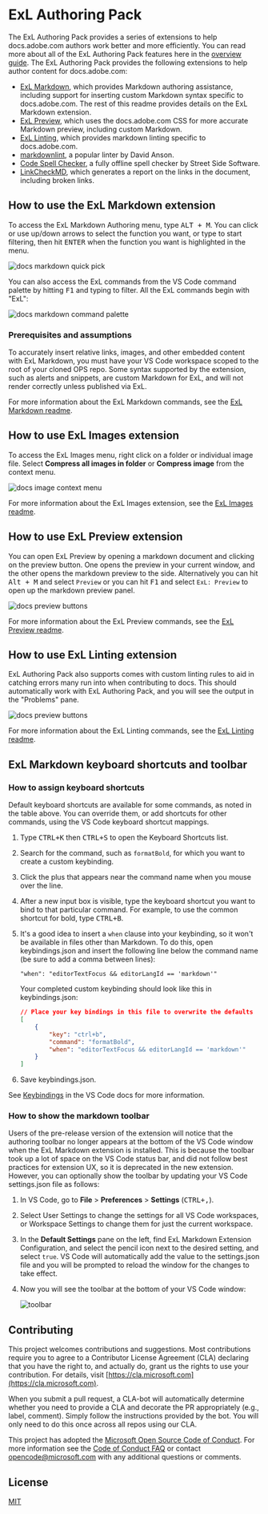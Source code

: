# ExL Authoring Pack

The ExL Authoring Pack provides a series of extensions to help docs.adobe.com authors work better and more efficiently. You can read more about all of the ExL Authoring Pack features here in the [overview guide](https://docs.adobe.com/en-us/contribute/how-to-write-docs-auth-pack). The ExL Authoring Pack provides the following extensions to help author content for docs.adobe.com:

* [ExL Markdown](https://marketplace.visualstudio.com/items?itemName=docsadobe.docs-markdown), which provides Markdown authoring assistance, including support for inserting custom Markdown syntax specific to docs.adobe.com. The rest of this readme provides details on the ExL Markdown extension.
* [ExL Preview](https://marketplace.visualstudio.com/items?itemName=docsadobe.docs-preview), which uses the docs.adobe.com CSS for more accurate Markdown preview, including custom Markdown.
* [ExL Linting](https://marketplace.visualstudio.com/items?itemName=docsadobe.docs-linting), which provides markdown linting specific to docs.adobe.com.
* [markdownlint](https://marketplace.visualstudio.com/items?itemName=DavidAnson.vscode-markdownlint), a popular linter by David Anson.
* [Code Spell Checker](https://marketplace.visualstudio.com/items?itemName=streetsidesoftware.code-spell-checker), a fully offline spell checker by Street Side Software.
* [LinkCheckMD](https://marketplace.visualstudio.com/items?itemName=blackmist.LinkCheckMD), which generates a report on the links in the document, including broken links.

## How to use the ExL Markdown extension

To access the ExL Markdown Authoring menu, type <kbd>ALT + M</kbd>. You can click or use up/down arrows to select the function you want, or type to start filtering, then hit <kbd>ENTER</kbd> when the function you want is highlighted in the menu.

![docs markdown quick pick](https://raw.githubusercontent.com/microsoft/vscode-docs-authoring/master/docs-authoring-pack/images/docs-markdown-quick-pick.png)

You can also access the ExL commands from the VS Code command palette by hitting <kbd>F1</kbd> and typing to filter. All the ExL commands begin with "ExL":

![docs markdown command palette](https://raw.githubusercontent.com/Microsoft/vscode-docs-authoring/master/media/image/docs-command-palette.png)

### Prerequisites and assumptions

To accurately insert relative links, images, and other embedded content with ExL Markdown, you must have your VS Code workspace scoped to the root of your cloned OPS repo. Some syntax supported by the extension, such as alerts and snippets, are custom Markdown for ExL, and will not render correctly unless published via ExL.

For more information about the ExL Markdown commands, see the [ExL Markdown readme](https://marketplace.visualstudio.com/items?itemName=docsadobe.docs-markdown).

## How to use ExL Images extension

To access the ExL Images menu, right click on a folder or individual image file. Select **Compress all images in folder** or **Compress image** from the context menu.

![docs image context menu](https://raw.githubusercontent.com/microsoft/vscode-docs-authoring/master/docs-authoring-pack/images/right-click-image-compression.png)

For more information about the ExL Images extension, see the [ExL Images readme](https://marketplace.visualstudio.com/items?itemName=docsadobe.docs-images).

## How to use ExL Preview extension

You can open ExL Preview by opening a markdown document and clicking on the preview button. One opens the preview in your current window, and the other opens the markdown preview to the side. Alternatively you can hit <kbd>Alt + M</kbd> and select `Preview` or you can hit <kbd>F1</kbd> and select `ExL: Preview` to open up the markdown preview panel.

![docs preview buttons](https://raw.githubusercontent.com/microsoft/vscode-docs-authoring/master/docs-authoring-pack/images/docs-preview-button.png)

For more information about the ExL Preview commands, see the [ExL Preview readme](https://marketplace.visualstudio.com/items?itemName=docsadobe.docs-preview).

## How to use ExL Linting extension

ExL Authoring Pack also supports comes with custom linting rules to aid in catching errors many run into when contributing to docs. This should automatically work with ExL Authoring Pack, and you will see the output in the "Problems" pane.

![docs preview buttons](https://raw.githubusercontent.com/microsoft/vscode-docs-authoring/master/docs-authoring-pack/images/docs-linting-problem.png)

For more information about the ExL Linting commands, see the [ExL Linting readme](https://marketplace.visualstudio.com/items?itemName=docsadobe.docs-linting).

## ExL Markdown keyboard shortcuts and toolbar

### How to assign keyboard shortcuts

Default keyboard shortcuts are available for some commands, as noted in the table above. You can override them, or add shortcuts for other commands, using the VS Code keyboard shortcut mappings.

1. Type <kbd>CTRL+K</kbd> then <kbd>CTRL+S</kbd> to open the Keyboard Shortcuts list.
1. Search for the command, such as `formatBold`, for which you want to create a custom keybinding.
1. Click the plus that appears near the command name when you mouse over the line.
1. After a new input box is visible, type the keyboard shortcut you want to bind to that particular command. For example, to use the common shortcut for bold, type <kbd>CTRL+B</kbd>.
1. It's a good idea to insert a `when` clause into your keybinding, so it won't be available in files other than Markdown. To do this, open keybindings.json and insert the following line below the command name (be sure to add a comma between lines):
   
    `"when": "editorTextFocus && editorLangId == 'markdown'"`

    Your completed custom keybinding should look like this in keybindings.json:

    ```json
    // Place your key bindings in this file to overwrite the defaults
    [
        {
            "key": "ctrl+b",
            "command": "formatBold",
            "when": "editorTextFocus && editorLangId == 'markdown'"
        }
    ]
    ```

1. Save keybindings.json.

See [Keybindings](https://code.visualstudio.com/docs/getstarted/keybindings) in the VS Code docs for more information.

### How to show the markdown toolbar

Users of the pre-release version of the extension will notice that the authoring toolbar no longer appears at the bottom of the VS Code window when the ExL Markdown extension is installed. This is because the toolbar took up a lot of space on the VS Code status bar, and did not follow best practices for extension UX, so it is deprecated in the new extension. However, you can optionally show the toolbar by updating your VS Code settings.json file as follows:

1. In VS Code, go to **File** > **Preferences** > **Settings** (<kbd>CTRL+,</kbd>).
1. Select User Settings to change the settings for all VS Code workspaces, or  Workspace Settings to change them for just the current workspace.
1. In the **Default Settings** pane on the left, find ExL Markdown Extension Configuration, and select the pencil icon next to the desired setting, and select `true`. VS Code will automatically add the value to the settings.json file and you will be prompted to reload the window for the changes to take effect.
1. Now you will see the toolbar at the bottom of your VS Code window:

   ![toolbar](https://raw.githubusercontent.com/Microsoft/vscode-docs-authoring/master/media/image/legacy-toolbar.png)

## Contributing

This project welcomes contributions and suggestions.  Most contributions require you to agree to a
Contributor License Agreement (CLA) declaring that you have the right to, and actually do, grant us
the rights to use your contribution. For details, visit [https://cla.microsoft.com](https://cla.microsoft.com).

When you submit a pull request, a CLA-bot will automatically determine whether you need to provide
a CLA and decorate the PR appropriately (e.g., label, comment). Simply follow the instructions
provided by the bot. You will only need to do this once across all repos using our CLA.

This project has adopted the [Microsoft Open Source Code of Conduct](https://opensource.microsoft.com/codeofconduct/).
For more information see the [Code of Conduct FAQ](https://opensource.microsoft.com/codeofconduct/faq/) or
contact [opencode@microsoft.com](mailto:opencode@microsoft.com) with any additional questions or comments.

## License

[MIT](LICENSE)
